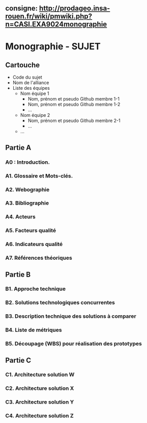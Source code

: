 consigne: http://prodageo.insa-rouen.fr/wiki/pmwiki.php?n=CASI.EXA9024monographie
---
# Monographie - SUJET

## Cartouche

 - Code du sujet
 - Nom de l'alliance
 - Liste des équipes
   - Nom équipe 1
     - Nom, prénom et pseudo Github membre 1-1
     - Nom, prénom et pseudo Github membre 1-2
     - ...
   - Nom équipe 2
     - Nom, prénom et pseudo Github membre 2-1
     - ...
   - ...
## Partie A

### A0 : Introduction.

### A1. Glossaire et Mots-clés.

### A2. Webographie

### A3. Bibliographie

### A4. Acteurs

### A5. Facteurs qualité

### A6. Indicateurs qualité

### A7. Références théoriques

## Partie B

### B1. Approche technique

### B2. Solutions technologiques concurrentes

### B3. Description technique des solutions à comparer

### B4. Liste de métriques

### B5. Découpage (WBS) pour réalisation des prototypes

## Partie C

### C1. Architecture solution W

### C2. Architecture solution X

### C3. Architecture solution Y

### C4. Architecture solution Z
